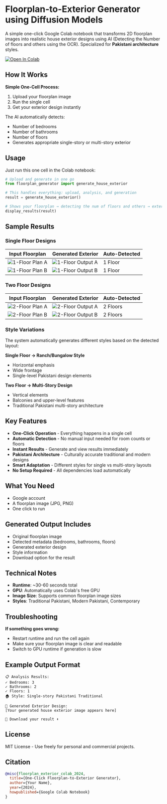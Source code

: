# Floorplan-to-Exterior Generator using Diffusion Models

A simple one-click Google Colab notebook that transforms 2D floorplan images into realistic house exterior designs using AI (Detecting the Number of floors and others using the OCR). Specialized for **Pakistani architecture** styles.

[![Open In Colab](https://colab.research.google.com/assets/colab-badge.svg)](https://colab.research.google.com/github/yourusername/floorplan-to-exterior-generator/blob/main/Floorplan_to_Exterior_Generator.ipynb)

## How It Works

**Simple One-Cell Process:**
1. Upload your floorplan image
2. Run the single cell
3. Get your exterior design instantly

The AI automatically detects:
- Number of bedrooms
- Number of bathrooms  
- Number of floors
- Generates appropriate single-story or multi-story exterior

## Usage

Just run this one cell in the Colab notebook:

```python
# Upload and generate in one go
from floorplan_generator import generate_house_exterior

# This handles everything: upload, analysis, and generation
result = generate_house_exterior()

# Shows your floorplan → detecting the num of floors and others → exterior design
display_results(result)
```

## Sample Results

### Single Floor Designs

| Input Floorplan | Generated Exterior | Auto-Detected |
|----------------|-------------------|---------------|
| ![1-Floor Plan A](examples/input_1floor_a.jpg) | ![1-Floor Output A](examples/output_1floor_a.jpg) | 1 Floor |
| ![1-Floor Plan B](examples/input_1floor_b.jpg) | ![1-Floor Output B](examples/output_1floor_b.jpg) | 1 Floor |

### Two Floor Designs

| Input Floorplan | Generated Exterior | Auto-Detected |
|----------------|-------------------|---------------|
| ![2-Floor Plan A](examples/input_2floor_a.jpeg) | ![2-Floor Output A](examples/output_2floor_a.jpg) | 2 Floors |
| ![2-Floor Plan B](examples/input_2floor_b.jpeg) | ![2-Floor Output B](examples/output_2floor_b.jpg) | 2 Floors |

### Style Variations

The system automatically generates different styles based on the detected layout:

**Single Floor → Ranch/Bungalow Style**
- Horizontal emphasis
- Wide frontage
- Single-level Pakistani design elements

**Two Floor → Multi-Story Design**  
- Vertical elements
- Balconies and upper-level features
- Traditional Pakistani multi-story architecture

## Key Features

- **One-Click Operation** - Everything happens in a single cell
- **Automatic Detection** - No manual input needed for room counts or floors
- **Instant Results** - Generate and view results immediately
- **Pakistani Architecture** - Culturally accurate traditional and modern designs
- **Smart Adaptation** - Different styles for single vs multi-story layouts
- **No Setup Required** - All dependencies load automatically

## What You Need

- Google account
- A floorplan image (JPG, PNG)
- One click to run

## Generated Output Includes

- Original floorplan image
- Detected metadata (bedrooms, bathrooms, floors)
- Generated exterior design
- Style information
- Download option for the result

## Technical Notes

- **Runtime**: ~30-60 seconds total
- **GPU**: Automatically uses Colab's free GPU
- **Image Size**: Supports common floorplan image sizes
- **Styles**: Traditional Pakistani, Modern Pakistani, Contemporary

## Troubleshooting

**If something goes wrong:**
- Restart runtime and run the cell again  
- Make sure your floorplan image is clear and readable
- Switch to GPU runtime if generation is slow

## Example Output Format

```
📋 Analysis Results:
✓ Bedrooms: 3
✓ Bathrooms: 2
✓ Floors: 1
🏠 Style: Single-story Pakistani Traditional

🎨 Generated Exterior Design:
[Your generated house exterior image appears here]

💾 Download your result ⬇️
```

## License

MIT License - Use freely for personal and commercial projects.

## Citation

```bibtex
@misc{floorplan_exterior_colab_2024,
  title={One-Click Floorplan-to-Exterior Generator},
  author={Your Name},
  year={2024},
  howpublished={Google Colab Notebook}
}
```
